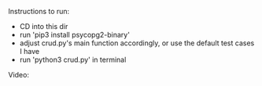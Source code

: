 Instructions to run:
- CD into this dir
- run 'pip3 install psycopg2-binary'
- adjust crud.py's main function accordingly, or use the default test cases  I have
- run 'python3 crud.py' in terminal

Video:
